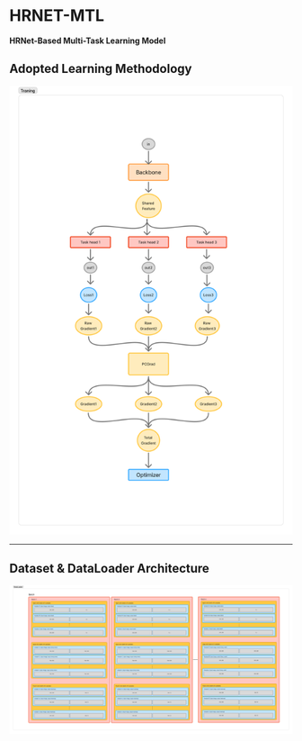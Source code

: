 # HRNET-MTL
**HRNet-Based Multi-Task Learning Model**

## Adopted Learning Methodology

![Adopted Learning Methodology](Untitled(1).png)

---

## Dataset & DataLoader Architecture

![Dataset and DataLoader Architecture](Untitled(2).png)
